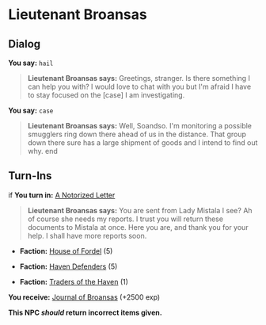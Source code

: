 # Lieutenant Broansas
## Dialog

**You say:** `hail`



>**Lieutenant Broansas says:** Greetings, stranger. Is there something I can help you with? I would love to chat with you but I'm afraid I have to stay focused on the [case] I am investigating.

**You say:** `case`



>**Lieutenant Broansas says:** Well, Soandso. I'm monitoring a possible smugglers ring down there ahead of us in the distance. That group down there sure has a large shipment of goods and I intend to find out why.
end

## Turn-Ins





if **You turn in:** [A Notorized Letter](/item/4760)


>**Lieutenant Broansas says:** You are sent from Lady Mistala I see? Ah of course she needs my reports. I trust you will return these documents to Mistala at once. Here you are, and thank you for your help. I shall have more reports soon.


* __Faction:__ [House of Fordel](/faction/1510) (5)


* __Faction:__ [Haven Defenders](/faction/1509) (5)


* __Faction:__ [Traders of the Haven](/faction/1508) (1)


 **You receive:**  [Journal of Broansas](/item/4761) (+2500 exp)

**This NPC *should* return incorrect items given.**
